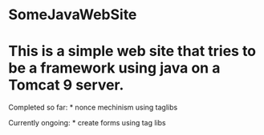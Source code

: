 # SomeJavaWebSite
# This is a simple web site that tries to be a framework using java on a Tomcat 9 server.
Completed so far:
	* nonce mechinism using taglibs
 
 Currently ongoing:
 	* create forms using tag libs 